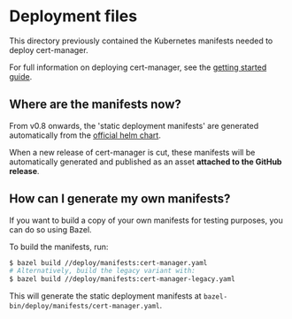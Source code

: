 # Deployment files

This directory previously contained the Kubernetes manifests needed to deploy cert-manager.

For full information on deploying cert-manager, see the [getting started guide](https://cert-manager.io/docs/installation/kubernetes/).

## Where are the manifests now?

From v0.8 onwards, the 'static deployment manifests' are generated
automatically from the [official helm chart](../charts/cert-manager).

When a new release of cert-manager is cut, these manifests will be
automatically generated and published as an asset **attached to the GitHub release**.

## How can I generate my own manifests?

If you want to build a copy of your own manifests for testing purposes, you
can do so using Bazel.

To build the manifests, run:

```bash
$ bazel build //deploy/manifests:cert-manager.yaml
# Alternatively, build the legacy variant with:
$ bazel build //deploy/manifests:cert-manager-legacy.yaml
```

This will generate the static deployment manifests at
`bazel-bin/deploy/manifests/cert-manager.yaml`.
